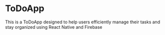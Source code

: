 # ToDoApp
This is a ToDoApp designed to help users efficiently manage their tasks and stay organized using React Native and Firebase
